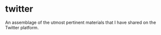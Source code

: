 # twitter
An assemblage of the utmost pertinent materials that I have shared on the Twitter platform.
